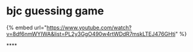 # bjc guessing game

{% embed url="https://www.youtube.com/watch?v=8df6nmWYIWA&list=PL2y3GgO490w4rtWDdR7mskLTEJ476GHti" %}



\*\*\*\*

